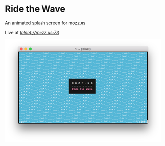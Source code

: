 # Ride the Wave

An animated splash screen for mozz.us

Live at *[telnet://mozz.us:73](telnet://mozz.us:73)*

<img alt="demo" src="demo.png"/>
